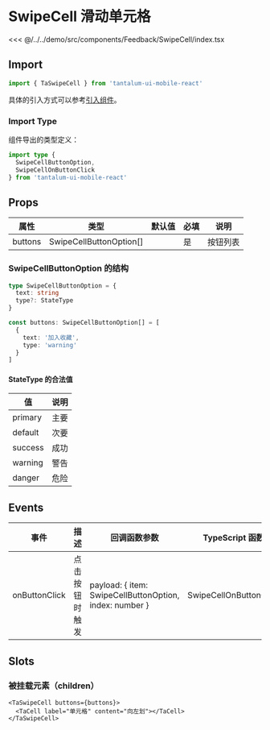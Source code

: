 # SwipeCell 滑动单元格

<CodeDemo name="SwipeCell">

<<< @/../../demo/src/components/Feedback/SwipeCell/index.tsx

</CodeDemo>

## Import

```js
import { TaSwipeCell } from 'tantalum-ui-mobile-react'
```

具体的引入方式可以参考[引入组件](../guide/import.md)。

### Import Type

组件导出的类型定义：

```ts
import type {
  SwipeCellButtonOption,
  SwipeCellOnButtonClick
} from 'tantalum-ui-mobile-react'
```

## Props

| 属性    | 类型                    | 默认值 | 必填 | 说明     |
| ------- | ----------------------- | ------ | ---- | -------- |
| buttons | SwipeCellButtonOption[] |        | 是   | 按钮列表 |

### SwipeCellButtonOption 的结构

```ts
type SwipeCellButtonOption = {
  text: string
  type?: StateType
}

const buttons: SwipeCellButtonOption[] = [
  {
    text: '加入收藏',
    type: 'warning'
  }
]
```

#### StateType 的合法值

| 值      | 说明 |
| ------- | ---- |
| primary | 主要 |
| default | 次要 |
| success | 成功 |
| warning | 警告 |
| danger  | 危险 |

## Events

| 事件          | 描述           | 回调函数参数                                            | TypeScript 函数        |
| ------------- | -------------- | ------------------------------------------------------- | ---------------------- |
| onButtonClick | 点击按钮时触发 | payload: { item: SwipeCellButtonOption, index: number } | SwipeCellOnButtonClick |

## Slots

### 被挂载元素（children）

```tsx
<TaSwipeCell buttons={buttons}>
  <TaCell label="单元格" content="向左划"></TaCell>
</TaSwipeCell>
```
